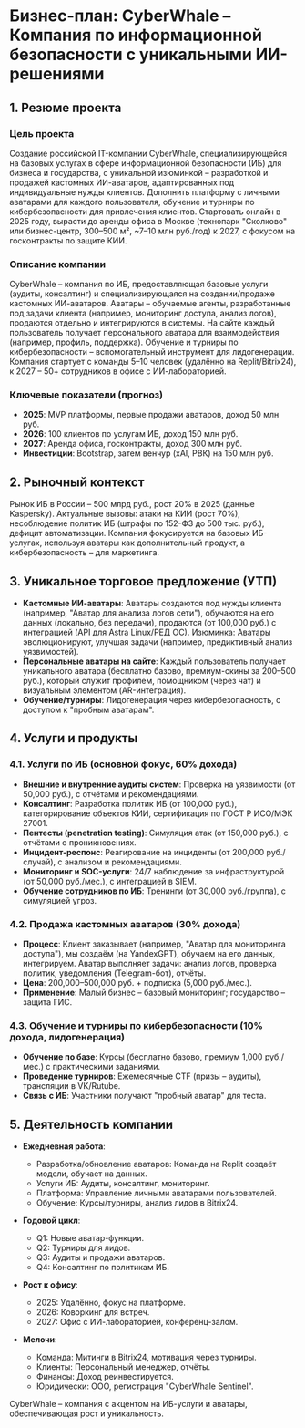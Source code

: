 # Бизнес-план: CyberWhale – Компания по информационной безопасности с уникальными ИИ-решениями

## 1. Резюме проекта

### Цель проекта
Создание российской IT-компании CyberWhale, специализирующейся на базовых услугах в сфере информационной безопасности (ИБ) для бизнеса и государства, с уникальной изюминкой – разработкой и продажей кастомных ИИ-аватаров, адаптированных под индивидуальные нужды клиентов. Дополнить платформу с личными аватарами для каждого пользователя, обучение и турниры по кибербезопасности для привлечения клиентов. Стартовать онлайн в 2025 году, вырасти до аренды офиса в Москве (технопарк "Сколково" или бизнес-центр, 300–500 м², ~7–10 млн руб./год) к 2027, с фокусом на госконтракты по защите КИИ.

### Описание компании
CyberWhale – компания по ИБ, предоставляющая базовые услуги (аудиты, консалтинг) и специализирующаяся на создании/продаже кастомных ИИ-аватаров. Аватары – обучаемые агенты, разработанные под задачи клиента (например, мониторинг доступа, анализ логов), продаются отдельно и интегрируются в системы. На сайте каждый пользователь получает персонального аватара для взаимодействия (например, профиль, поддержка). Обучение и турниры по кибербезопасности – вспомогательный инструмент для лидогенерации. Компания стартует с команды 5–10 человек (удалённо на Replit/Bitrix24), к 2027 – 50+ сотрудников в офисе с ИИ-лабораторией.

### Ключевые показатели (прогноз)
- **2025**: MVP платформы, первые продажи аватаров, доход 50 млн руб.
- **2026**: 100 клиентов по услугам ИБ, доход 150 млн руб.
- **2027**: Аренда офиса, госконтракты, доход 300 млн руб.
- **Инвестиции**: Bootstrap, затем венчур (xAI, РВК) на 150 млн руб.

## 2. Рыночный контекст

Рынок ИБ в России – 500 млрд руб., рост 20% в 2025 (данные Kaspersky). Актуальные вызовы: атаки на КИИ (рост 70%), несоблюдение политик ИБ (штрафы по 152-ФЗ до 500 тыс. руб.), дефицит автоматизации. Компания фокусируется на базовых ИБ-услугах, используя аватары как дополнительный продукт, а кибербезопасность – для маркетинга.

## 3. Уникальное торговое предложение (УТП)

- **Кастомные ИИ-аватары**: Аватары создаются под нужды клиента (например, "Аватар для анализа логов сети"), обучаются на его данных (локально, без передачи), продаются (от 100,000 руб.) с интеграцией (API для Astra Linux/РЕД ОС). Изюминка: Аватары эволюционируют, улучшая задачи (например, предиктивный анализ уязвимостей).
- **Персональные аватары на сайте**: Каждый пользователь получает уникального аватара (бесплатно базово, премиум-скины за 200–500 руб.), который служит профилем, помощником (через чат) и визуальным элементом (AR-интеграция).
- **Обучение/турниры**: Лидогенерация через кибербезопасность, с доступом к "пробным аватарам".

## 4. Услуги и продукты

### 4.1. Услуги по ИБ (основной фокус, 60% дохода)
- **Внешние и внутренние аудиты систем**: Проверка на уязвимости (от 50,000 руб.), с отчётами и рекомендациями.
- **Консалтинг**: Разработка политик ИБ (от 100,000 руб.), категорирование объектов КИИ, сертификация по ГОСТ Р ИСО/МЭК 27001.
- **Пентесты (penetration testing)**: Симуляция атак (от 150,000 руб.), с отчётами о проникновениях.
- **Инцидент-респонс**: Реагирование на инциденты (от 200,000 руб./случай), с анализом и рекомендациями.
- **Мониторинг и SOC-услуги**: 24/7 наблюдение за инфраструктурой (от 50,000 руб./мес.), с интеграцией в SIEM.
- **Обучение сотрудников по ИБ**: Тренинги (от 30,000 руб./группа), с симуляцией угроз.

### 4.2. Продажа кастомных аватаров (30% дохода)
- **Процесс**: Клиент заказывает (например, "Аватар для мониторинга доступа"), мы создаём (на YandexGPT), обучаем на его данных, интегрируем. Аватар выполняет задачи: анализ логов, проверка политик, уведомления (Telegram-бот), отчёты.
- **Цена**: 200,000–500,000 руб. + подписка (5,000 руб./мес.).
- **Применение**: Малый бизнес – базовый мониторинг; государство – защита ГИС.

### 4.3. Обучение и турниры по кибербезопасности (10% дохода, лидогенерация)
- **Обучение по базе**: Курсы (бесплатно базово, премиум 1,000 руб./мес.) с практическими заданиями.
- **Проведение турниров**: Ежемесячные CTF (призы – аудиты), трансляции в VK/Rutube.
- **Связь с ИБ**: Участники получают "пробный аватар" для теста.

## 5. Деятельность компании

- **Ежедневная работа**:
  - Разработка/обновление аватаров: Команда на Replit создаёт модели, обучает на данных.
  - Услуги ИБ: Аудиты, консалтинг, мониторинг.
  - Платформа: Управление личными аватарами пользователей.
  - Обучение: Курсы/турниры, анализ лидов в Bitrix24.

- **Годовой цикл**:
  - Q1: Новые аватар-функции.
  - Q2: Турниры для лидов.
  - Q3: Аудиты и продажи аватаров.
  - Q4: Консалтинг по политикам ИБ.

- **Рост к офису**:
  - 2025: Удалённо, фокус на платформе.
  - 2026: Коворкинг для встреч.
  - 2027: Офис с ИИ-лабораторией, конференц-залом.

- **Мелочи**:
  - Команда: Митинги в Bitrix24, мотивация через турниры.
  - Клиенты: Персональный менеджер, отчёты.
  - Финансы: Доход реинвестируется.
  - Юридически: ООО, регистрация "CyberWhale Sentinel".

CyberWhale – компания с акцентом на ИБ-услуги и аватары, обеспечивающая рост и уникальность.